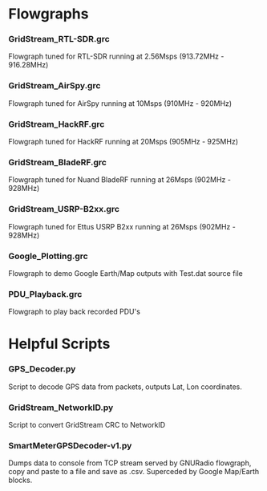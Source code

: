 # Flowgraphs
### GridStream_RTL-SDR.grc
Flowgraph tuned for RTL-SDR running at 2.56Msps (913.72MHz - 916.28MHz)

### GridStream_AirSpy.grc
Flowgraph tuned for AirSpy running at 10Msps (910MHz - 920MHz)

### GridStream_HackRF.grc
Flowgraph tuned for HackRF running at 20Msps (905MHz - 925MHz)

### GridStream_BladeRF.grc
Flowgraph tuned for Nuand BladeRF running at 26Msps (902MHz - 928MHz)

### GridStream_USRP-B2xx.grc
Flowgraph tuned for Ettus USRP B2xx running at 26Msps (902MHz - 928MHz)

### Google_Plotting.grc 
Flowgraph to demo Google Earth/Map outputs with Test.dat source file

### PDU_Playback.grc
Flowgraph to play back recorded PDU's

# Helpful Scripts
### GPS_Decoder.py
Script to decode GPS data from packets, outputs Lat, Lon coordinates.

### GridStream_NetworkID.py
Script to convert GridStream CRC to NetworkID

### SmartMeterGPSDecoder-v1.py
Dumps data to console from TCP stream served by GNURadio flowgraph, copy and paste to a file and save as .csv. Superceded by Google Map/Earth blocks.
